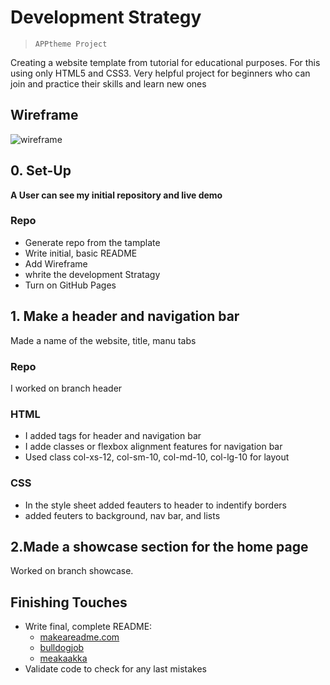 # Development Strategy

> `APPtheme Project`

Creating a website template from tutorial for educational purposes. For this using only HTML5 and CSS3.
Very helpful project for beginners who can join and practice their skills and learn new ones

## Wireframe

<!-- include a wireframe for your project in this repository, and display it here -->
<!-- wireframe.cc is a good site for getting started with wireframes -->
![wireframe]()

## 0. Set-Up

__A User can see my initial repository and live demo__



### Repo

* Generate repo from the tamplate
* Write initial, basic README
* Add Wireframe
* whrite the development Stratagy
* Turn on GitHub Pages

## 1. Make a header and navigation bar

Made a name of the website, title, manu tabs
### Repo

I worked on branch header

### HTML

* I added tags for header and navigation bar 
* I adde classes or flexbox alignment features for navigation bar
* Used class col-xs-12, col-sm-10, col-md-10, col-lg-10 for layout

### CSS

* In the style sheet added feauters to header to indentify borders
* added feuters to background, nav bar, and lists

## 2.Made a showcase section for the home page

Worked on branch showcase.


## Finishing Touches

- Write final, complete README:
  - [makeareadme.com](https://www.makeareadme.com/)
  - [bulldogjob](https://bulldogjob.com/news/449-how-to-write-a-good-readme-for-your-github-project)
  - [meakaakka](https://medium.com/@meakaakka/a-beginners-guide-to-writing-a-kickass-readme-7ac01da88ab3)
- Validate code to check for any last mistakes
